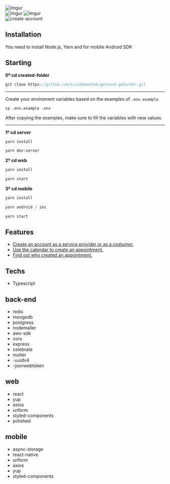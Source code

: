

![Imgur](https://i.imgur.com/KhAxp6Pl.png)    <br/>![Imgur](https://i.imgur.com/62I3932m.png) ![Imgur](https://i.imgur.com/XM6QVOom.png) 
<br/>![create-account](https://media.giphy.com/media/jVNE7r8kiEsac61GNZ/giphy.gif)
 


## Installation

You need to install Node.js, Yarn and for mobile Android SDK

## Starting

**0º cd created-folder**

```jsx
git clone https://github.com/LuizAdamchuk/gostack-gobarber.git

```
----
Create your enviroment variables based on the examples of  `.env.example`

`cp .env.example .env`

After copying the examples, make sure to fill the variables with new values.

---

**1º cd server**

```jsx
yarn install

```
```jsx
yarn dev:server

```
**2º cd web**

```jsx
yarn install

```
```jsx
yarn start

```

**3º cd mobile**

```jsx
yarn install

```

```jsx
yarn android / ios

```

```jsx
yarn start

```

## Features

- [Create an account as a service provider or as a costumer.](https://i.imgur.com/klYLDGA.png)
-  [Use the calendar to create an appointment.](https://media.giphy.com/media/jVNE7r8kiEsac61GNZ/giphy.gif) 
-  [Find out who created an appointment.](https://i.imgur.com/IXjC48Q.png)
## Techs

-   Typescript

back-end
-

-	redis
-	mongodb
-	postgress
-	nodemailer
-   aws-sdk
-   cors
-   express
-   celebrate
-   multer
- -uuidv4
- -jsonwebtoken

web
-

-   react
-   yup
-   axios
- unform
- styled-components
- polished

mobile
-
- async-storage 
-  react-native
-   unform
- axios
- yup
- styled-components
